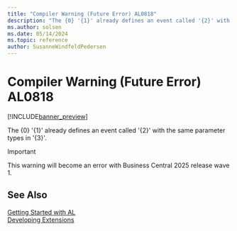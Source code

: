 ```yaml
---
title: "Compiler Warning (Future Error) AL0818"
description: "The {0} '{1}' already defines an event called '{2}' with the same parameter types in '{3}'."
ms.author: solsen
ms.date: 05/14/2024
ms.topic: reference
author: SusanneWindfeldPedersen
---
```

[//]: # (START>DO_NOT_EDIT)
[//]: # (IMPORTANT:Do not edit any of the content between here and the END>DO_NOT_EDIT.)
[//]: # (Any modifications should be made in the .xml files in the ModernDev repo.)
# Compiler Warning (Future Error) AL0818

[!INCLUDE[banner_preview](../includes/banner_preview.md)]

The {0} '{1}' already defines an event called '{2}' with the same parameter types in '{3}'.


> [!IMPORTANT]
> This warning will become an error with Business Central 2025 release wave 1.  

[//]: # (IMPORTANT: END>DO_NOT_EDIT)
## See Also  
[Getting Started with AL](../devenv-get-started.md)  
[Developing Extensions](../devenv-dev-overview.md)  